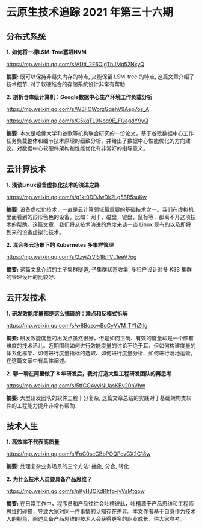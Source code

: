 # 云原生技术追踪 2021 年第三十六期

## 分布式系统

**1.** **如何将一棵LSM-Tree塞进NVM**

https://mp.weixin.qq.com/s/AUti_2F6OigThJMq52NxyQ

**摘要:** 既可以保持非易失内存的特点, 又能保留 LSM-tree 的特点, 这篇文章介绍了技术细节, 对于软硬结合的存储系统设计非常有帮助.

**2.** **剖析仓库级计算机：Google数据中心生产环境工作负载分析**

https://mp.weixin.qq.com/s/W3FOWorzGqehV9Aep7os_A

https://mp.weixin.qq.com/s/G5kqTL9Noq9E_FQagdY9yQ

**摘要:** 本文是哈佛大学和谷歌等机构联合研究的一份论文，基于谷歌数据中心工作任务负载整体和细节技术原理的细致分析，并给出了数据中心性能优化的方向建议。对数据中心软硬件架构和性能优化有非常好的指导意义。

## 云计算技术

**1.** **浅谈Linux设备虚拟化技术的演进之路**

https://mp.weixin.qq.com/s/g1kt0DDJwDk2Lg56R5suKw

**摘要:** 设备虚拟化技术，一直是云计算领域最重要的基础技术之一。我们在虚拟机里面看到的形形色色的设备，比如：网卡，磁盘，键盘，鼠标等，都离不开这项技术的帮助。这篇文章，我们将从技术演进的角度来谈一谈 Linux 现有的以及即将到来的设备虚拟化技术。

**2.** **混合多云场景下的 Kubernetes 多集群管理**

https://mp.weixin.qq.com/s/2zyiZrVl51IbTVL1eeV7og

**摘要:** 这篇文章介绍的主子集群隧道, 子集群状态收集, 多租户设计对多 K8S 集群的管理设计的比较好.

## 云开发技术

**1.** **研发效能度量都是这么搞砸的：难点和反模式拆解**

https://mp.weixin.qq.com/s/w8BozcwBoCyVVM_TYhZtlg

**摘要:** 研发效能度量的出发点虽然很好，但是如何正确、有效的度量却是一个颇有难度的技术活儿。近期围绕如何进行效能度量的讨论不绝于耳，但如何构建度量的体系化框架、如何进行度量指标的选取、如何进行度量分析、如何进行落地运营，在这篇文章中有具体阐述。

**2.** **聊一聊在阿里做了 8 年研发后，我对打造大型工程研发团队的再思考**

https://mp.weixin.qq.com/s/5tfCO4yyiNUasKBy20hVhw

**摘要:** 大型研发团队的软件工程十分复杂, 这篇文章总结的实践对于基础架构类软件的工程能力提升非常有帮助.

## 技术人生

**1.** **高效率不代表高质量**

https://mp.weixin.qq.com/s/FoG0scCBbPOQPcvGX2C18w

**摘要:** 处理复杂业务场景的三个方法: 抽象, 分合, 转化.

**2.** **为什么技术人员要具备产品思维？**

https://mp.weixin.qq.com/s/nKyHJOKdKhfp-iyVsMtqow

**摘要:** 在日常工作中，程序员和产品往往会吐槽彼此，吐槽源于产品思维和工程师思维的碰撞，导致大家对同一件事情的认知存在差异。本文作者基于自身作为技术人的视角，阐述具备产品思维的技术人会获得更多的职业成长，供大家参考。

